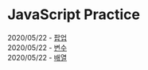 # JavaScript Practice

2020/05/22 - [팝업](https://github.com/vpdls1511/JavaScriptPractice/blob/master/script/popup.js "팝업")  
2020/05/22 - [변수](https://github.com/vpdls1511/JavaScriptPractice/blob/master/script/variable.js "변수")  
2020/05/22 - [배열](https://github.com/vpdls1511/JavaScriptPractice/blob/master/script/array.js "배열")  
